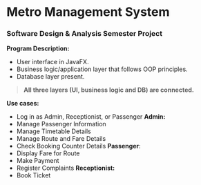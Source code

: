 # Metro Management System
### Software Design & Analysis Semester Project

**Program Description:**
* User interface in JavaFX.
* Business logic/application layer that follows OOP principles.
* Database layer present.
> **All three layers (UI, business logic and DB) are connected.**

**Use cases:**
* Log in as Admin, Receptionist, or Passenger
**Admin:**
* Manage Passenger Information
* Manage Timetable Details
* Manage Route and Fare Details
* Check Booking Counter Details
**Passenger**:
* Display Fare for Route
* Make Payment
* Register Complaints
**Receptionist:**
* Book Ticket
